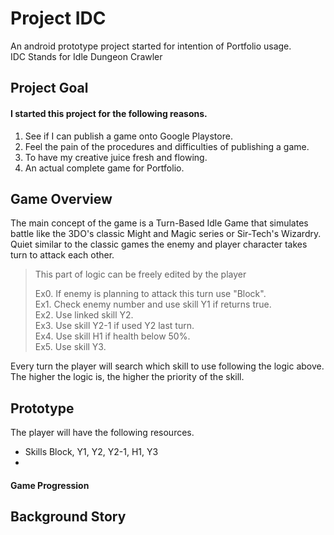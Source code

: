 # Project IDC
An android prototype project started for intention of Portfolio usage.  
IDC Stands for Idle Dungeon Crawler

## Project Goal
#### I started this project for the following reasons.
1. See if I can publish a game onto Google Playstore.
2. Feel the pain of the procedures and difficulties of publishing a game.
3. To have my creative juice fresh and flowing.
4. An actual complete game for Portfolio.

## Game Overview
The main concept of the game is a Turn-Based Idle Game that simulates battle like the 3DO's classic Might and Magic series or Sir-Tech's Wizardry. Quiet similar to the classic games the enemy and player character takes turn to attack each other. 
> This part of logic can be freely edited by the player  
>   
> Ex0. If enemy is planning to attack this turn use "Block".  
> Ex1. Check enemy number and use skill Y1 if returns true.  
> Ex2. Use linked skill Y2.  
> Ex3. Use skill Y2-1 if used Y2 last turn.  
> Ex4. Use skill H1 if health below 50%.  
> Ex5. Use skill Y3.  

Every turn the player will search which skill to use following the logic above.  
The higher the logic is, the higher the priority of the skill.  

## Prototype
The player will have the following resources.  
- Skills Block, Y1, Y2, Y2-1, H1, Y3
- 



#### Game Progression
## Background Story
